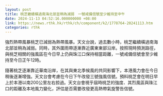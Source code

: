 ```yaml
---
layout: post
title: 桃芝繼續橫過南海北部並稍為減弱　一號戒備信號至少維持至中午
date: 2024-11-13 04:52:16.000000000 +08:00
link: https://news.rthk.hk/rthk/ch/component/k2/1778764-20241113.htm
categories: rthk
---
```


強烈熱帶風暴桃芝已減弱為熱帶風暴。天文台說，過去數小時，桃芝繼續橫過南海北部並稍為減弱。同時，其外圍雨帶逐漸靠近廣東東部沿岸。按照現時預測路徑，與桃芝相關的強風區在今日早上仍與珠江口保持相當距離，一號戒備信號會至少維持至今日正午12時。

隨著桃芝逐漸靠近華南沿岸，在其與東北季候風的共同影響下，本港風力會在今日稍後逐漸增強。天文台會考慮在今日下午改發三號強風信號。預料桃芝會在明日早上於本港以南200公里左右掠過。天文台會視乎屆時桃芝的強度、其烈風區與珠江口的距離及本地風力變化，評估是否需要改發更高熱帶氣旋警告信號。
